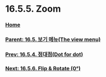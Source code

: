 # 16.5.5. Zoom

### [Home](./00-home.md)
### [Parent: 16.5. 보기 메뉴(The view menu)](./16-05-00-the-view-menu.md)
### [Prev: 16.5.4. 점대점(Dot for dot)](./16-05-04-00-dot-for-dot.md)
### [Next: 16.5.6. Flip & Rotate (0°)](./16-05-06-flip-rotate.md)
